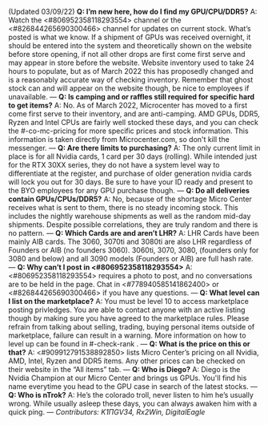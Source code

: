 (Updated 03/09/22)
**Q: I’m new here, how do I find my GPU/CPU/DDR5?**
A: Watch the <#806952358118293554> channel or the <#826844265690300466> channel for updates on current stock. What’s posted is what we know. If a shipment of GPUs was received overnight, it should be entered into the system and theoretically shown on the website before store opening, if not all other drops are first come first serve and may appear in store before the website. Website inventory used to take 24 hours to populate, but as of March 2022 this has proposedly changed and is a reasonably accurate way of checking inventory.  Remember that ghost stock can and will appear on the website though, be nice to employees if unavailable.
—
**Q: Is camping and or raffles still required for specific hard to get items?**
A: No. As of March 2022, Microcenter has moved to a first come first serve to their inventory, and are anti-camping. AMD GPUs, DDR5, Ryzen and Intel CPUs are fairly well stocked these days, and you can check the #-co-mc-pricing for more specific prices and stock information.  This information is taken directly from Microcenter.com, so don't kill the messenger.
—
**Q: Are there limits to purchasing?**
A: The only current limit in place is for all Nvidia cards, 1 card per 30 days (rolling).  While intended just for the RTX 30XX series, they do not have a system level way to differentiate at the register, and purchase of older generation nvidia cards will lock you out for 30 days. Be sure to have your ID ready and present to the BYO employees for any GPU purchase though. 
—
**Q: Do all deliveries contain GPUs/CPUs/DDR5?**
A: No, because of the shortage Micro Center receives what is sent to them, there is no steady incoming stock. This includes the nightly warehouse shipments as well as the random mid-day shipments.  Despite possible correlations, they are truly random and there is no pattern.
—
**Q: Which Cards are and aren’t LHR?**
A: LHR Cards have been mainly AIB cards. The 3060, 3070ti and 3080ti are also LHR regardless of Founders or AIB (no founders 3060). 3060ti, 3070, 3080, (founders only for 3080 and below) and all 3090 models (Founders or AIB) are full hash rate.
—
**Q: Why can’t I post in <#806952358118293554>**
A: <#806952358118293554> requires a photo to post, and no conversations are to be held in the page. Chat in <#778940585141862400> or <#826844265690300466> if you have any questions.
—
**Q: What level can I list on the marketplace?**
A: You must be level 10 to access marketplace posting privledges. You are able to contact anyone with an active listing though by making sure you have agreed to the marketplace rules.  Please refrain from talking about selling, trading, buying personal items outside of marketplace, failure can result in a warning.  More information on how to level up can be found in #-check-rank .
—
**Q: What is the price on this or that?**
A: <#909912791538892850> lists Micro Center’s pricing on all Nvidia, AMD, Intel, Ryzen and DDR5 ítems. Any other prices can be checked on their website in the “All items” tab.
—
**Q: Who is Diego?**
A: Diego is the Nvidia Champion at our Micro Center and brings us GPUs.  You'll find his name everytime you head to the GPU case in search of the latest stocks.
—
**Q: Who is nTrok?**
A: He’s the colorado troll, never listen to him he’s usually wrong.  While usually asleep these days, you can always awaken him with a quick ping.
—
*Contributors: K1ПGV34, Rx2Win, DigitalEagle*